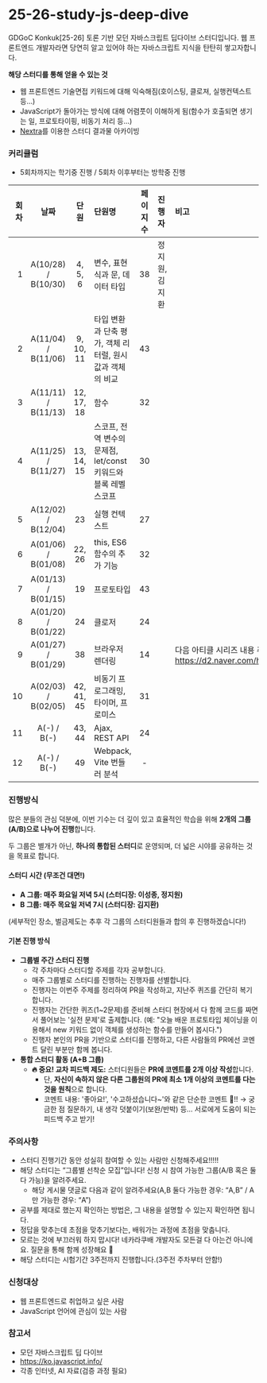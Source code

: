 # 25-26-study-js-deep-dive

GDGoC Konkuk[25-26] 토론 기반 모던 자바스크립트 딥다이브 스터디입니다.
웹 프론트엔드 개발자라면 당연히 알고 있어야 하는 자바스크립트 지식을 탄탄히 쌓고자합니다.

**해당 스터디를 통해 얻을 수 있는 것**

- 웹 프론트엔드 기술면접 키워드에 대해 익숙해짐(호이스팅, 클로져, 실행컨텍스트 등…)
- JavaScript가 돌아가는 방식에 대해 어렴풋이 이해하게 됨(함수가 호출되면 생기는 일, 프로토타이핑, 비동기 처리 등…)
- [Nextra](https://nextra.site/)를 이용한 스터디 결과물 아카이빙

### 커리큘럼

- 5회차까지는 학기중 진행 / 5회차 이후부터는 방학중 진행

| 회차 |        날짜         |    단원    | 단원명                                                          | 페이지 수 | 진행자         | 비고                                                                       |
| ---: | :-----------------: | :--------: | :-------------------------------------------------------------- | :-------: | :------------- | :------------------------------------------------------------------------- |
|    1 | A(10/28) / B(10/30) |  4, 5, 6   | 변수, 표현식과 문, 데이터 타입                                  |    38     | 정지원, 김지환 |                                                                            |
|    2 | A(11/04) / B(11/06) | 9, 10, 11  | 타입 변환과 단축 평가, 객체 리터럴, 원시값과 객체의 비교        |    43     |                |                                                                            |
|    3 | A(11/11) / B(11/13) | 12, 17, 18 | 함수                                                            |    32     |                |                                                                            |
|    4 | A(11/25) / B(11/27) | 13, 14, 15 | 스코프, 전역 변수의 문제점, let/const 키워드와 블록 레벨 스코프 |    30     |                |                                                                            |
|    5 | A(12/02) / B(12/04) |     23     | 실행 컨텍스트                                                   |    27     |                |                                                                            |
|    6 | A(01/06) / B(01/08) |   22, 26   | this, ES6 함수의 추가 기능                                      |    32     |                |                                                                            |
|    7 | A(01/13) / B(01/15) |     19     | 프로토타입                                                      |    43     |                |                                                                            |
|    8 | A(01/20) / B(01/22) |     24     | 클로저                                                          |    24     |                |                                                                            |
|    9 | A(01/27) / B(01/29) |     38     | 브라우저 렌더링                                                 |    14     |                | 다음 아티클 시리즈 내용 추가 권장: https://d2.naver.com/helloworld/2922312 |
|   10 | A(02/03) / B(02/05) | 42, 41, 45 | 비동기 프로그래밍, 타이머, 프로미스                             |    31     |                |                                                                            |
|   11 |     A(-) / B(-)     |   43, 44   | Ajax, REST API                                                  |    24     |                |                                                                            |
|   12 |     A(-) / B(-)     |     49     | Webpack, Vite 번들러 분석                                       |     -     |                |                                                                            |

### 진행방식

많은 분들의 관심 덕분에, 이번 기수는 더 깊이 있고 효율적인 학습을 위해 **2개의 그룹(A/B)으로 나누어 진행**합니다.

두 그룹은 별개가 아닌, **하나의 통합된 스터디**로 운영되며, 더 넓은 시야를 공유하는 것을 목표로 합니다.

#### **스터디 시간 (무조건 대면!)**

- **A 그룹: 매주 화요일 저녁 5시 (스터디장: 이성종, 정지원)**
- **B 그룹: 매주 목요일 저녁 7시 (스터디장: 김지환)**

(세부적인 장소, 벌금제도는 추후 각 그룹의 스터디원들과 합의 후 진행하겠습니다!)

#### **기본 진행 방식**

- **그룹별 주간 스터디 진행**
  - 각 주차마다 스터디할 주제를 각자 공부합니다.
  - 매주 그룹별로 스터디를 진행하는 진행자를 선별합니다.
  - 진행자는 이번주 주제를 정리하여 PR을 작성하고, 지난주 퀴즈를 간단히 복기합니다.
  - 진행자는 간단한 퀴즈(1~2문제)를 준비해 스터디 현장에서 다 함께 코드를 짜면서 풀어보는 '실전 문제'로 출제합니다. (예: "오늘 배운 프로토타입 체이닝을 이용해서 new 키워드 없이 객체를 생성하는 함수를 만들어 봅시다.")
  - 진행자 본인의 PR을 기반으로 스터디를 진행하고, 다른 사람들의 PR에선 코멘트 달린 부분만 함께 봅니다.
- **통합 스터디 활동 (A+B 그룹)**
  - **🔥 중요! 교차 피드백 제도:** 스터디원들은 **PR에 코멘트를 2개 이상 작성**합니다.
    - 단, **자신이 속하지 않은 다른 그룹원의 PR에 최소 1개 이상의 코멘트를 다는 것을 원칙**으로 합니다.
    - 코멘트 내용: '좋아요!', '수고하셨습니다~'와 같은 단순한 코멘트 🚫!! → 궁금한 점 질문하기, 내 생각 덧붙이기(보완/반박) 등… 서로에게 도움이 되는 피드백 주고 받기!

### 주의사항

- 스터디 진행기간 동안 성실히 참여할 수 있는 사람만 신청해주세요!!!!!
- 해당 스터디는 “그룹별 선착순 모집”입니다! 신청 시 참여 가능한 그룹(A/B 혹은 둘 다 가능)을 알려주세요.
  - 해당 게시물 댓글로 다음과 같이 알려주세요(A,B 둘다 가능한 경우: “A,B” / A만 가능한 경우: “A”)
- 공부를 제대로 했는지 확인하는 방법은, 그 내용을 설명할 수 있는지 확인하면 됩니다.
- 정답을 맞추는데 초점을 맞추기보다는, 배워가는 과정에 초점을 맞춥니다.
- 모르는 것에 부끄러워 하지 맙시다! 네카라쿠배 개발자도 모든걸 다 아는건 아니에요. 질문을 통해 함께 성장해요 💪
- 해당 스터디는 시험기간 3주전까지 진행합니다.(3주전 주차부터 안함!)

### 신청대상

- 웹 프론트엔드로 취업하고 싶은 사람
- JavaScript 언어에 관심이 있는 사람

### 참고서

- 모던 자바스크립트 딥 다이브
- https://ko.javascript.info/
- 각종 인터넷, AI 자료(검증 과정 필요)

